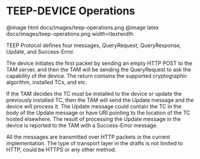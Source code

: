 # TEEP-DEVICE Operations

@image html docs/images/teep-operations.png
@image latex docs/images/teep-operations.png width=\textwidth

TEEP Protocol defines four messages, QueryRequest, QueryResponse, Update, and Success-Error.

The device initiates the first packet by sending an empty HTTP POST to the TAM server, and then the TAM will be sending the QueryRequest to ask the capability of the device. The return contains the supported cryptographic algorithm, installed TCs, and etc.

If the TAM decides the TC must be installed to the device or update the previously installed TC, then the TAM will send the Update message and the device will process it. The Update message could contain the TC in the body of the Update message or have URI pointing to the location of the TC hosted elsewhere. The result of processing the Update message in the device is reported to the TAM with a Success-Error message.

All the messages are transmitted over HTTP packets in the current implementation. The type of transport layer in the drafts is not limited to HTTP, could be HTTPS or any other method.

